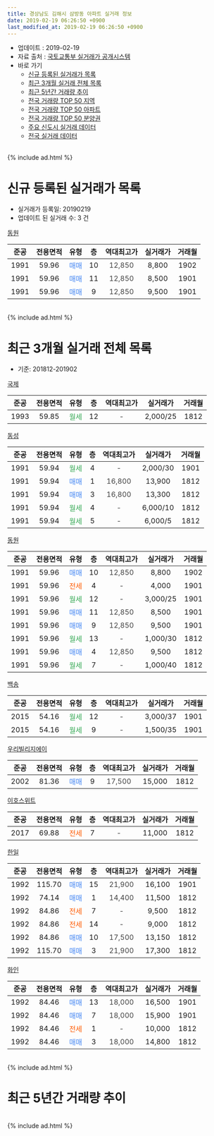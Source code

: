 ```yaml
---
title: 경상남도 김해시 삼방동 아파트 실거래 정보
date: 2019-02-19 06:26:50 +0900
last_modified_at: 2019-02-19 06:26:50 +0900
---
```


* 업데이트 : 2019-02-19
* 자료 출처 : [국토교통부 실거래가 공개시스템](http://rt.molit.go.kr)
* 바로 가기
    * [신규 등록된 실거래가 목록](#신규-등록된-실거래가-목록)
    * [최근 3개월 실거래 전체 목록](#최근-3개월-실거래-전체-목록)
    * [최근 5년간 거래량 추이](#최근-5년간-거래량-추이)
    * [전국 거래량 TOP 50 지역](https://ayogom.github.io/apt-trade-info/최근-3개월-전국에서-가장-거래가-많이-발생한-지역)
    * [전국 거래량 TOP 50 아파트](https://ayogom.github.io/apt-trade-info/최근-3개월-전국에서-가장-거래가-많이-발생한-아파트)
    * [전국 거래량 TOP 50 분양권](https://ayogom.github.io/apt-trade-info/최근-3개월-전국에서-가장-거래가-많이-발생한-분양권)
    * [주요 신도시 실거래 데이터](https://ayogom.github.io/apt-trade-info/주요-신도시)
    * [전국 실거래 데이터](https://ayogom.github.io/apt-trade-info/전국)
<br>
{% include ad.html %}
<br>

# 신규 등록된 실거래가 목록
* 실거래가 등록일: 20190219
* 업데이트 된 실거래 수: 3 건


[동원](https://search.naver.com/search.naver?query=%EA%B2%BD%EC%83%81%EB%82%A8%EB%8F%84+%EA%B9%80%ED%95%B4%EC%8B%9C+%EC%82%BC%EB%B0%A9%EB%8F%99+%EB%8F%99%EC%9B%90)

|준공|전용면적|유형|층|역대최고가|실거래가|거래월|
|:---:|:---:|:---:|:---:|:---:|:---:|:---:|
|1991|59.96|<span style="color:#4285f3">매매</span>|10|<span style="color:#444444">12,850</span>|8,800|1902|
|1991|59.96|<span style="color:#4285f3">매매</span>|11|<span style="color:#444444">12,850</span>|8,500|1901|
|1991|59.96|<span style="color:#4285f3">매매</span>|9|<span style="color:#444444">12,850</span>|9,500|1901|


<br>
{% include ad.html %}
<br>

# 최근 3개월 실거래 전체 목록
* 기준: 201812-201902


[국제](https://search.naver.com/search.naver?query=%EA%B2%BD%EC%83%81%EB%82%A8%EB%8F%84+%EA%B9%80%ED%95%B4%EC%8B%9C+%EC%82%BC%EB%B0%A9%EB%8F%99+%EA%B5%AD%EC%A0%9C)

|준공|전용면적|유형|층|역대최고가|실거래가|거래월|
|:---:|:---:|:---:|:---:|:---:|:---:|:---:|
|1993|59.85|<span style="color:#34a853">월세</span>|12|<span style="color:#444444">-</span>|2,000/25|1812|

[동성](https://search.naver.com/search.naver?query=%EA%B2%BD%EC%83%81%EB%82%A8%EB%8F%84+%EA%B9%80%ED%95%B4%EC%8B%9C+%EC%82%BC%EB%B0%A9%EB%8F%99+%EB%8F%99%EC%84%B1)

|준공|전용면적|유형|층|역대최고가|실거래가|거래월|
|:---:|:---:|:---:|:---:|:---:|:---:|:---:|
|1991|59.94|<span style="color:#34a853">월세</span>|4|<span style="color:#444444">-</span>|2,000/30|1901|
|1991|59.94|<span style="color:#4285f3">매매</span>|1|<span style="color:#444444">16,800</span>|13,900|1812|
|1991|59.94|<span style="color:#4285f3">매매</span>|3|<span style="color:#444444">16,800</span>|13,300|1812|
|1991|59.94|<span style="color:#34a853">월세</span>|4|<span style="color:#444444">-</span>|6,000/10|1812|
|1991|59.94|<span style="color:#34a853">월세</span>|5|<span style="color:#444444">-</span>|6,000/5|1812|

[동원](https://search.naver.com/search.naver?query=%EA%B2%BD%EC%83%81%EB%82%A8%EB%8F%84+%EA%B9%80%ED%95%B4%EC%8B%9C+%EC%82%BC%EB%B0%A9%EB%8F%99+%EB%8F%99%EC%9B%90)

|준공|전용면적|유형|층|역대최고가|실거래가|거래월|
|:---:|:---:|:---:|:---:|:---:|:---:|:---:|
|1991|59.96|<span style="color:#4285f3">매매</span>|10|<span style="color:#444444">12,850</span>|8,800|1902|
|1991|59.96|<span style="color:#ff5a00">전세</span>|4|<span style="color:#444444">-</span>|4,000|1901|
|1991|59.96|<span style="color:#34a853">월세</span>|12|<span style="color:#444444">-</span>|3,000/25|1901|
|1991|59.96|<span style="color:#4285f3">매매</span>|11|<span style="color:#444444">12,850</span>|8,500|1901|
|1991|59.96|<span style="color:#4285f3">매매</span>|9|<span style="color:#444444">12,850</span>|9,500|1901|
|1991|59.96|<span style="color:#34a853">월세</span>|13|<span style="color:#444444">-</span>|1,000/30|1812|
|1991|59.96|<span style="color:#4285f3">매매</span>|4|<span style="color:#444444">12,850</span>|9,500|1812|
|1991|59.96|<span style="color:#34a853">월세</span>|7|<span style="color:#444444">-</span>|1,000/40|1812|

[백송](https://search.naver.com/search.naver?query=%EA%B2%BD%EC%83%81%EB%82%A8%EB%8F%84+%EA%B9%80%ED%95%B4%EC%8B%9C+%EC%82%BC%EB%B0%A9%EB%8F%99+%EB%B0%B1%EC%86%A1)

|준공|전용면적|유형|층|역대최고가|실거래가|거래월|
|:---:|:---:|:---:|:---:|:---:|:---:|:---:|
|2015|54.16|<span style="color:#34a853">월세</span>|12|<span style="color:#444444">-</span>|3,000/37|1901|
|2015|54.16|<span style="color:#34a853">월세</span>|9|<span style="color:#444444">-</span>|1,500/35|1901|

[우리빌리지에이](https://search.naver.com/search.naver?query=%EA%B2%BD%EC%83%81%EB%82%A8%EB%8F%84+%EA%B9%80%ED%95%B4%EC%8B%9C+%EC%82%BC%EB%B0%A9%EB%8F%99+%EC%9A%B0%EB%A6%AC%EB%B9%8C%EB%A6%AC%EC%A7%80%EC%97%90%EC%9D%B4)

|준공|전용면적|유형|층|역대최고가|실거래가|거래월|
|:---:|:---:|:---:|:---:|:---:|:---:|:---:|
|2002|81.36|<span style="color:#4285f3">매매</span>|9|<span style="color:#444444">17,500</span>|15,000|1812|

[이호스위트](https://search.naver.com/search.naver?query=%EA%B2%BD%EC%83%81%EB%82%A8%EB%8F%84+%EA%B9%80%ED%95%B4%EC%8B%9C+%EC%82%BC%EB%B0%A9%EB%8F%99+%EC%9D%B4%ED%98%B8%EC%8A%A4%EC%9C%84%ED%8A%B8)

|준공|전용면적|유형|층|역대최고가|실거래가|거래월|
|:---:|:---:|:---:|:---:|:---:|:---:|:---:|
|2017|69.88|<span style="color:#ff5a00">전세</span>|7|<span style="color:#444444">-</span>|11,000|1812|

[한일](https://search.naver.com/search.naver?query=%EA%B2%BD%EC%83%81%EB%82%A8%EB%8F%84+%EA%B9%80%ED%95%B4%EC%8B%9C+%EC%82%BC%EB%B0%A9%EB%8F%99+%ED%95%9C%EC%9D%BC)

|준공|전용면적|유형|층|역대최고가|실거래가|거래월|
|:---:|:---:|:---:|:---:|:---:|:---:|:---:|
|1992|115.70|<span style="color:#4285f3">매매</span>|15|<span style="color:#444444">21,900</span>|16,100|1901|
|1992|74.14|<span style="color:#4285f3">매매</span>|1|<span style="color:#444444">14,400</span>|11,500|1812|
|1992|84.86|<span style="color:#ff5a00">전세</span>|7|<span style="color:#444444">-</span>|9,500|1812|
|1992|84.86|<span style="color:#ff5a00">전세</span>|14|<span style="color:#444444">-</span>|9,000|1812|
|1992|84.86|<span style="color:#4285f3">매매</span>|10|<span style="color:#444444">17,500</span>|13,150|1812|
|1992|115.70|<span style="color:#4285f3">매매</span>|3|<span style="color:#444444">21,900</span>|17,300|1812|

[화인](https://search.naver.com/search.naver?query=%EA%B2%BD%EC%83%81%EB%82%A8%EB%8F%84+%EA%B9%80%ED%95%B4%EC%8B%9C+%EC%82%BC%EB%B0%A9%EB%8F%99+%ED%99%94%EC%9D%B8)

|준공|전용면적|유형|층|역대최고가|실거래가|거래월|
|:---:|:---:|:---:|:---:|:---:|:---:|:---:|
|1992|84.46|<span style="color:#4285f3">매매</span>|13|<span style="color:#444444">18,000</span>|16,500|1901|
|1992|84.46|<span style="color:#4285f3">매매</span>|7|<span style="color:#444444">18,000</span>|15,900|1901|
|1992|84.46|<span style="color:#ff5a00">전세</span>|1|<span style="color:#444444">-</span>|10,000|1812|
|1992|84.46|<span style="color:#4285f3">매매</span>|3|<span style="color:#444444">18,000</span>|14,800|1812|


<br>
{% include ad.html %}
<br>

# 최근 5년간 거래량 추이


<div style="width:100%;">
    <canvas id="deal_progress" height="200"></canvas>
</div>

<script>
new Chart(document.getElementById("deal_progress"), {
    type: 'line',
    data: {
        labels: ['201402','201403','201404','201405','201406','201407','201408','201409','201410','201411','201412','201501','201502','201503','201504','201505','201506','201507','201508','201509','201510','201511','201512','201601','201602','201603','201604','201605','201606','201607','201608','201609','201610','201611','201612','201701','201702','201703','201704','201705','201706','201707','201708','201709','201710','201711','201712','201801','201802','201803','201804','201805','201806','201807','201808','201809','201810','201811','201812','201901','201902'],
        datasets: [{
            label: '매매',
            pointRadius: 1,
            data: [22, 26, 22, 24, 17, 24, 19, 40, 28, 26, 16, 25, 34, 51, 45, 24, 31, 24, 33, 29, 35, 32, 14, 19, 25, 40, 23, 23, 31, 26, 33, 28, 21, 26, 14, 11, 19, 23, 25, 17, 30, 14, 20, 11, 6, 12, 11, 11, 14, 11, 13, 6, 18, 4, 5, 17, 17, 19, 8, 5, 1],
            borderColor: "rgba(255, 201, 14, 1)",
            backgroundColor: "rgba(255, 201, 14, 0.5)",
            fill: false,
            lineTension: 0
        },{
            label: '전월세',
            pointRadius: 1,
            data: [13, 13, 7, 13, 9, 9, 10, 13, 7, 5, 10, 7, 9, 13, 11, 14, 13, 9, 7, 6, 17, 11, 11, 6, 6, 16, 13, 16, 10, 9, 9, 5, 18, 13, 9, 1, 7, 12, 7, 8, 4, 6, 12, 10, 10, 5, 5, 6, 6, 9, 10, 6, 7, 11, 5, 6, 8, 10, 9, 5, 0],
            borderColor: "rgba(0, 141, 185, 1)",
            backgroundColor: "rgba(0, 141, 185, 0.5)",
            fill: false,
            lineTension: 0
        }
        ]
    },
    options: {
        responsive: true,
        title: {
            display: false
        },
        tooltips: {
            mode: 'index',
            intersect: false
        },
        hover: {
            mode: 'nearest',
            intersect: true
        },
        scales: {
            xAxes: [{
                display: true,
                scaleLabel: {
                    display: true,
                    labelString: '년/월'
                }
            }],
            yAxes: [{
                display: true,
                ticks: {
                    suggestedMin: 0,
                },
                scaleLabel: {
                    display: true,
                    labelString: '실거래 수'
                }
            }]
        }
    }
});

</script>


<br>
{% include ad.html %}
<br>

